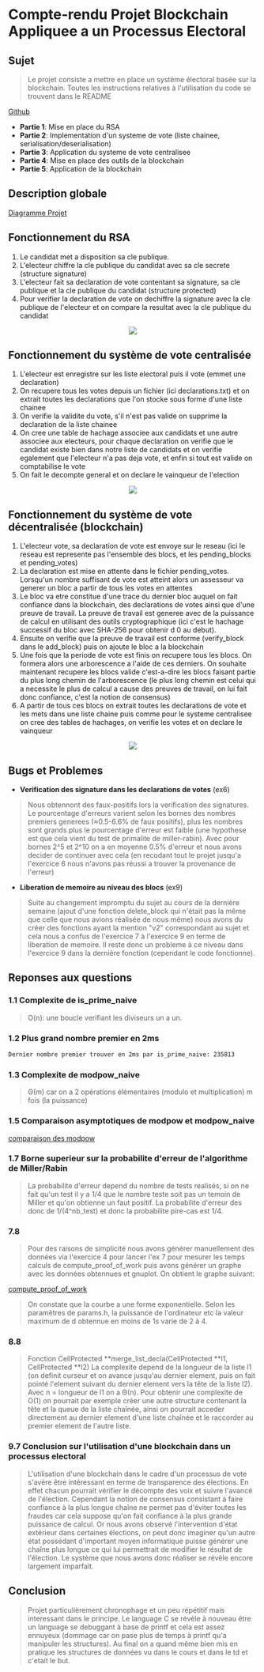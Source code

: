 # Compte-rendu Projet Blockchain Appliquee a un Processus Electoral

## Sujet

>Le projet consiste a mettre en place un système électoral basée sur la blockchain.
Toutes les instructions relatives à l'utilisation du code se trouvent dans le README

[Github](https://github.com/agapestack/DS-03)

- **Partie 1**: Mise en place du RSA
- **Partie 2**: Implementation d'un systeme de vote (liste chainee, serialisation/deserialisation)
- **Partie 3**: Application du systeme de vote centralisee
- **Partie 4**: Mise en place des outils de la blockchain
- **Partie 5**: Application de la blockchain

## Description globale

[Diagramme Projet](./assets/Diagramme%20Projet.pdf)

## Fonctionnement du RSA

1. Le candidat met a disposition sa cle publique.
2. L'electeur chiffre la cle publique du candidat avec sa cle secrete (structure signature)
3. L'electeur fait sa declaration de vote contentant sa signature, sa cle publique et la cle publique du candidat (structure protected)
4. Pour verifier la declaration de vote on dechiffre la signature avec la cle publique de l'electeur et on compare la resultat avec la cle publique du candidat

<center><img src="./assets/RSA_schema.jpeg"/></center>

## Fonctionnement du système de vote centralisée

1. L'electeur est enregistre sur les liste electoral puis il vote (emmet une declaration)
2. On recupere tous les votes depuis un fichier (ici declarations.txt) et on extrait toutes les declarations que l'on stocke sous forme d'une liste chainee
3. On verifie la validite du vote, s'il n'est pas valide on supprime la declaration de la liste chainee
4. On cree une table de hachage associee aux candidats et une autre associee aux electeurs, pour chaque declaration on verifie que le candidat existe bien dans notre liste de candidats et on verifie egalement que l'electeur n'a pas deja vote, et enfin si tout est valide on comptabilise le vote
5. On fait le decompte general et on declare le vainqueur de l'election

<center><img src="./assets/Systeme_Centralise_Schema.jpg"/></center>

## Fonctionnement du système de vote décentralisée (blockchain)

1. L'electeur vote, sa declaration de vote est envoye sur le reseau (ici le reseau est represente pas l'ensemble des blocs, et les pending_blocks et pending_votes)
2. La declaration est mise en attente dans le fichier pending_votes. Lorsqu'un nombre suffisant de vote est atteint alors un assesseur va generer un bloc a partir de tous les votes en attentes
3. Le bloc va etre constitue d'une trace du dernier bloc auquel on fait confiance dans la blockchain, des declarations de votes ainsi que d'une preuve de travail. La preuve de travail est generee avec de la puissance de calcul en utilisant des outils cryptographique (ici c'est le hachage successif du bloc avec SHA-256 pour obtenir d 0 au debut).
4. Ensuite on verifie que la preuve de travail est conforme (verify_block dans le add_block) puis on ajoute le bloc a la blockchain
5. Une fois que la periode de vote est finis on recupere tous les blocs. On formera alors une arborescence a l'aide de ces derniers. On souhaite maintenant recupere les blocs valide c'est-a-dire les blocs faisant partie du plus long chemin de l'arborescence (le plus long chemin est celui qui a necessite le plus de calcul a cause des preuves de travail, on lui fait donc confiance, c'est la notion de consensus)
6. A partir de tous ces blocs on extrait toutes les declarations de vote et les mets dans une liste chaine puis comme pour le systeme centralisee on cree des tables de hachages, on verifie les votes et on declare le vainqueur

<center><img src="./assets/Blockchain_Schema.jpg"/></center>

## Bugs et Problemes

- **Verification des signature dans les declarations de votes** (ex6)

>Nous obtennont des faux-positifs lors la verification des signatures. Le pourcentage d'erreurs varient selon les bornes des nombres premiers generees (≈0.5-6.6% de faux positifs), plus les nombres sont grands plus le pourcentage d'erreur est faible (une hypothese est que cela vient du test de primalite de miller-rabin).
Avec pour bornes 2^5 et 2^10 on a en moyenne 0.5% d'erreur et nous avons decider de continuer avec cela (en recodant tout le projet jusqu'a l'exercice 6 nous n'avons pas réussi a trouver la provenance de l'erreur)

- **Liberation de memoire au niveau des blocs** (ex9)

>Suite au changement impromptu du sujet au cours de la dernière semaine (ajout d'une fonction delete_block qui n'était pas la même que celle que nous avions réalisée de nous même) nous avons du créer des fonctions ayant la mention "v2" correspondant au sujet et cela nous a confus de l'exercice 7 à l'exercice 9 en terme de liberation de memoire. Il reste donc un probleme à ce niveau dans l'exercice 9 dans la dernière fonction (cependant le code fonctionne).

## Reponses aux questions

### 1.1 Complexite de is_prime_naive

>O(n): une boucle verifiant les diviseurs un a un.

### 1.2 Plus grand nombre premier en 2ms

```bash
Dernier nombre premier trouver en 2ms par is_prime_naive: 235813        temps=0.002212s
```

### 1.3 Complexite de modpow_naive

>Θ(m) car on a 2 opérations élémentaires (modulo et multiplication) m fois (la puissance)

### 1.5 Comparaison asymptotiques de modpow et modpow_naive

[comparaison des modpow](./assets/graphe_comparaison_exponentiation.pdf)

### 1.7 Borne superieur sur la probabilite d'erreur de l'algorithme de Miller/Rabin

>La probabilite d'erreur depend du nombre de tests realisés, si on ne fait qu'un test il y a 1/4 que le nombre teste soit pas un temoin de Miller et qu'on obtienne un faut positif. La probabilite d'erreur des donc de 1/(4^nb_test) et donc la probabilite pire-cas est 1/4.

### 7.8

>Pour des raisons de simplicité nous avons générer manuellement des données via l'exercice 4 pour lancer l'ex 7 pour mesurer les temps calculs de compute_proof_of_work puis avons générer un graphe avec les données obtennues et gnuplot. On obtient le graphe suivant: 

[compute_proof_of_work](./assets/compute_proof_of_work.pdf)

>On constate que la courbe a une forme exponentielle. Selon les paramètres de params.h, la puissance de l'ordinateur etc la valeur maximum de d obtennue en moins de 1s varie de 2 à 4.

### 8.8

>Fonction CellProtected **merge_list_decla(CellProtected **l1, CellProtected **l2)
La complexite depend de la longueur de la liste l1 (on definit curseur et on avance jusqu'au dernier element, puis on fait pointé l'element suivant du dernier element vers la tête de la liste l2). Avec n = longueur de l1 on a Θ(n).
Pour obtenir une complexite de O(1) on pourrait par exemple créer une autre structure contenant la tête et la queue de la liste chaînée, ainsi on pourrait acceder directement au dernier element d'une liste chaînée et le raccorder au premier element de l'autre liste.

### 9.7 Conclusion sur l'utilisation d'une blockchain dans un processus electoral

>L'utilisation d'une blockchain dans le cadre d'un processus de vote s'avère être intéressant en terme de transparence des élections. En effet chacun pourrait vérifier le décompte des voix et suivre l'avancé de l'élection. Cependant la notion de consensus consistant à faire confiance à la plus longue chaîne ne permet pas d'éviter toutes les fraudes car cela suppose qu'on fait confiance à la plus grande puissance de calcul. Or nous avons observé l'intervention d'état extérieur dans certaines élections, on peut donc imaginer qu'un autre état possédant d'important moyen informatique puisse générer une chaîne plus longue ce qui lui permettrait de modifier le résultat de l'élection. Le système que nous avons donc réaliser se révèle encore largement imparfait.
## Conclusion

>Projet particulièrement chronophage et un peu répétitif mais interessant dans le principe. Le language C se révèle à nouveau être un language se debuggant à base de printf et cela est assez ennuyeux (dommage car on pase plus de temps à printf qu'a manipuler les structures). Au final on a quand même bien mis en pratique les structures de données vu dans le cours et dans le td et c'etait le but.

